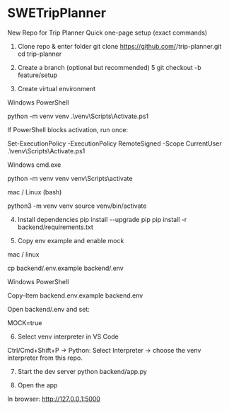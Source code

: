 # SWETripPlanner
New Repo for Trip Planner
Quick one-page setup (exact commands)
1) Clone repo & enter folder
git clone https://github.com/<ORG>/trip-planner.git
cd trip-planner

2) Create a branch (optional but recommended) 5
git checkout -b feature/setup

3) Create virtual environment

Windows PowerShell

python -m venv venv
.\venv\Scripts\Activate.ps1


If PowerShell blocks activation, run once:

Set-ExecutionPolicy -ExecutionPolicy RemoteSigned -Scope CurrentUser
.\venv\Scripts\Activate.ps1


Windows cmd.exe

python -m venv venv
venv\Scripts\activate


mac / Linux (bash)

python3 -m venv venv
source venv/bin/activate

4) Install dependencies
pip install --upgrade pip
pip install -r backend/requirements.txt

5) Copy env example and enable mock

mac / linux

cp backend/.env.example backend/.env


Windows PowerShell

Copy-Item backend\.env.example backend\.env


Open backend/.env and set:

MOCK=true

6) Select venv interpreter in VS Code

Ctrl/Cmd+Shift+P → Python: Select Interpreter → choose the venv interpreter from this repo.

7) Start the dev server
python backend/app.py

8) Open the app

In browser: http://127.0.0.1:5000
